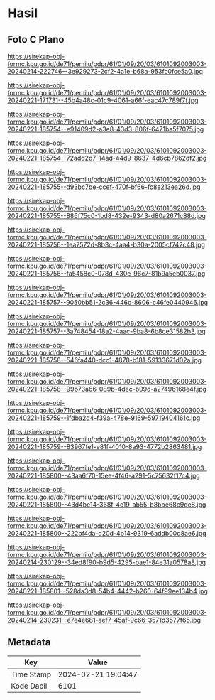 # Hasil

## Foto C Plano

https://sirekap-obj-formc.kpu.go.id/de71/pemilu/pdpr/61/01/09/20/03/6101092003003-20240214-222746--3e929273-2cf2-4a1e-b68a-953fc0fce5a0.jpg

https://sirekap-obj-formc.kpu.go.id/de71/pemilu/pdpr/61/01/09/20/03/6101092003003-20240221-171731--45b4a48c-01c9-4061-a66f-eac47c789f7f.jpg

https://sirekap-obj-formc.kpu.go.id/de71/pemilu/pdpr/61/01/09/20/03/6101092003003-20240221-185754--e91409d2-a3e8-43d3-806f-6471ba5f7075.jpg

https://sirekap-obj-formc.kpu.go.id/de71/pemilu/pdpr/61/01/09/20/03/6101092003003-20240221-185754--72add2d7-14ad-44d9-8637-4d6cb7862df2.jpg

https://sirekap-obj-formc.kpu.go.id/de71/pemilu/pdpr/61/01/09/20/03/6101092003003-20240221-185755--d93bc7be-ccef-470f-bf66-fc8e213ea26d.jpg

https://sirekap-obj-formc.kpu.go.id/de71/pemilu/pdpr/61/01/09/20/03/6101092003003-20240221-185755--886f75c0-1bd8-432e-9343-d80a2671c88d.jpg

https://sirekap-obj-formc.kpu.go.id/de71/pemilu/pdpr/61/01/09/20/03/6101092003003-20240221-185756--1ea7572d-8b3c-4aa4-b30a-2005cf742c48.jpg

https://sirekap-obj-formc.kpu.go.id/de71/pemilu/pdpr/61/01/09/20/03/6101092003003-20240221-185756--fa5458c0-078d-430e-96c7-81b9a5eb0037.jpg

https://sirekap-obj-formc.kpu.go.id/de71/pemilu/pdpr/61/01/09/20/03/6101092003003-20240221-185757--9050bb51-2c36-446c-8606-c46fe0440946.jpg

https://sirekap-obj-formc.kpu.go.id/de71/pemilu/pdpr/61/01/09/20/03/6101092003003-20240221-185757--3a748454-18a2-4aac-9ba8-6b8ce31582b3.jpg

https://sirekap-obj-formc.kpu.go.id/de71/pemilu/pdpr/61/01/09/20/03/6101092003003-20240221-185758--546fa440-dcc1-4878-b181-59133671d02a.jpg

https://sirekap-obj-formc.kpu.go.id/de71/pemilu/pdpr/61/01/09/20/03/6101092003003-20240221-185758--99b73a66-089b-4dec-b09d-a27496168e4f.jpg

https://sirekap-obj-formc.kpu.go.id/de71/pemilu/pdpr/61/01/09/20/03/6101092003003-20240221-185759--1fdba2d4-f39a-478e-9169-59719404161c.jpg

https://sirekap-obj-formc.kpu.go.id/de71/pemilu/pdpr/61/01/09/20/03/6101092003003-20240221-185759--83967fe1-e81f-4010-8a93-4772b2863481.jpg

https://sirekap-obj-formc.kpu.go.id/de71/pemilu/pdpr/61/01/09/20/03/6101092003003-20240221-185800--43aa6f70-15ee-4f46-a291-5c75632f17c4.jpg

https://sirekap-obj-formc.kpu.go.id/de71/pemilu/pdpr/61/01/09/20/03/6101092003003-20240221-185800--43d4be14-368f-4c19-ab55-b8bbe68c9de8.jpg

https://sirekap-obj-formc.kpu.go.id/de71/pemilu/pdpr/61/01/09/20/03/6101092003003-20240221-185800--222bf4da-d20d-4b14-9319-6addb00d8ae6.jpg

https://sirekap-obj-formc.kpu.go.id/de71/pemilu/pdpr/61/01/09/20/03/6101092003003-20240214-230129--34ed8f90-b9d5-4295-bae1-84e31a0578a8.jpg

https://sirekap-obj-formc.kpu.go.id/de71/pemilu/pdpr/61/01/09/20/03/6101092003003-20240221-185801--528da3d8-54b4-4442-b260-64f99ee134b4.jpg

https://sirekap-obj-formc.kpu.go.id/de71/pemilu/pdpr/61/01/09/20/03/6101092003003-20240214-230231--e7e4e681-aef7-45af-9c66-3571d3577f65.jpg


## Metadata

| Key        | Value               |
| ---------- | ------------------- |
| Time Stamp | 2024-02-21 19:04:47 |
| Kode Dapil | 6101                |



